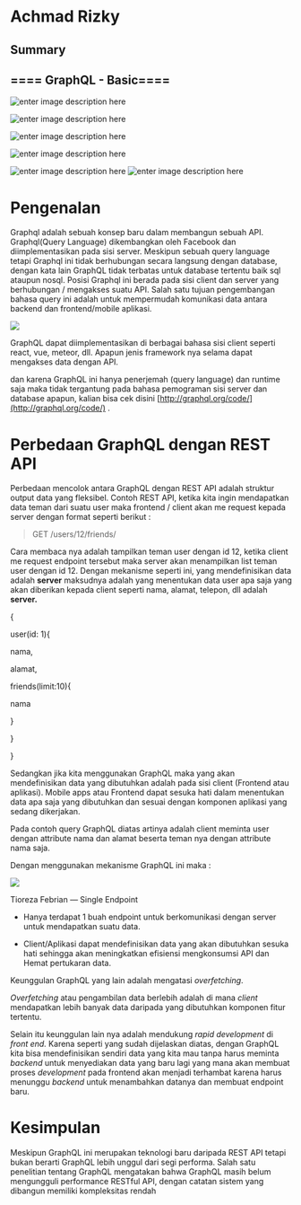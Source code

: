 # Achmad Rizky

## Summary

## ==== GraphQL - Basic====

![enter image description here](<https://github.com/achmadrizky486/coretan/blob/master/20_GraphQL%20%E2%80%93%20Basic/praktikum/Screenshot%20(166).png?raw=true>)

![enter image description here](https://github.com/achmadrizky486/coretan/blob/master/20_GraphQL%20%E2%80%93%20Basic/praktikum/Screenshot%20%28167%29.png?raw=true)

![enter image description here](https://github.com/achmadrizky486/coretan/blob/master/20_GraphQL%20%E2%80%93%20Basic/praktikum/Screenshot%20%28168%29.png?raw=true)

![enter image description here](https://github.com/achmadrizky486/coretan/blob/master/20_GraphQL%20%E2%80%93%20Basic/praktikum/Screenshot%20%28169%29.png?raw=true)

![enter image description here](https://github.com/achmadrizky486/coretan/blob/master/20_GraphQL%20%E2%80%93%20Basic/praktikum/Screenshot%20%28170%29.png?raw=true)
![enter image description here](https://github.com/achmadrizky486/coretan/blob/master/20_GraphQL%20%E2%80%93%20Basic/praktikum/Screenshot%20%28171%29.png?raw=true)

# Pengenalan

Graphql adalah sebuah konsep baru dalam membangun sebuah API. Graphql(Query Language) dikembangkan oleh Facebook dan diimplementasikan pada sisi server. Meskipun sebuah query language tetapi Graphql ini tidak berhubungan secara langsung dengan database, dengan kata lain GraphQL tidak terbatas untuk database tertentu baik sql ataupun nosql. Posisi Graphql ini berada pada sisi client dan server yang berhubungan / mengakses suatu API. Salah satu tujuan pengembangan bahasa query ini adalah untuk mempermudah komunikasi data antara backend dan frontend/mobile aplikasi.

![](https://miro.medium.com/max/1400/1*2MaGYRypY3rG_4F3VcFoFQ.png)

GraphQL dapat diimplementasikan di berbagai bahasa sisi client seperti react, vue, meteor, dll. Apapun jenis framework nya selama dapat mengakses data dengan API.

dan karena GraphQL ini hanya penerjemah (query language) dan runtime saja maka tidak tergantung pada bahasa pemograman sisi server dan database apapun, kalian bisa cek disini [http://graphql.org/code/](http://graphql.org/code/) .

# Perbedaan GraphQL dengan REST API

Perbedaan mencolok antara GraphQL dengan REST API adalah struktur output data yang fleksibel. Contoh REST API, ketika kita ingin mendapatkan data teman dari suatu user maka frontend / client akan me request kepada server dengan format seperti berikut :

> GET /users/12/friends/

Cara membaca nya adalah tampilkan teman user dengan id 12, ketika client me request endpoint tersebut maka server akan menampilkan list teman user dengan id 12. Dengan mekanisme seperti ini, yang mendefinisikan data adalah **server** maksudnya adalah yang menentukan data user apa saja yang akan diberikan kepada client seperti nama, alamat, telepon, dll adalah **server.**

{

user(id: 1){

nama,

alamat,

friends(limit:10){

nama

}

}

}

Sedangkan jika kita menggunakan GraphQL maka yang akan mendefinisikan data yang dibutuhkan adalah pada sisi client (Frontend atau aplikasi). Mobile apps atau Frontend dapat sesuka hati dalam menentukan data apa saja yang dibutuhkan dan sesuai dengan komponen aplikasi yang sedang dikerjakan.

Pada contoh query GraphQL diatas artinya adalah client meminta user dengan attribute nama dan alamat beserta teman nya dengan attribute nama saja.

Dengan menggunakan mekanisme GraphQL ini maka :

![](https://miro.medium.com/max/1400/1*ATpDxId80qX_lx8Z84Bqjw.png)

Tioreza Febrian — Single Endpoint

- Hanya terdapat 1 buah endpoint untuk berkomunikasi dengan server untuk mendapatkan suatu data.

- Client/Aplikasi dapat mendefinisikan data yang akan dibutuhkan sesuka hati sehingga akan meningkatkan efisiensi mengkonsumsi API dan Hemat pertukaran data.

Keunggulan GraphQL yang lain adalah mengatasi _overfetching_.

_Overfetching_ atau pengambilan data berlebih adalah di mana _client_ mendapatkan lebih banyak data daripada yang dibutuhkan komponen fitur tertentu.

Selain itu keunggulan lain nya adalah mendukung _rapid development_ di _front end._ Karena seperti yang sudah dijelaskan diatas, dengan GraphQL kita bisa mendefinisikan sendiri data yang kita mau tanpa harus meminta _backend_ untuk menyediakan data yang baru lagi yang mana akan membuat proses _development_ pada frontend akan menjadi terhambat karena harus menunggu _backend_ untuk menambahkan datanya dan membuat endpoint baru.

# Kesimpulan

Meskipun GraphQL ini merupakan teknologi baru daripada REST API tetapi bukan berarti GraphQL lebih unggul dari segi performa. Salah satu penelitian tentang GraphQL mengatakan bahwa GraphQL masih belum mengungguli performance RESTful API, dengan catatan sistem yang dibangun memiliki kompleksitas rendah
